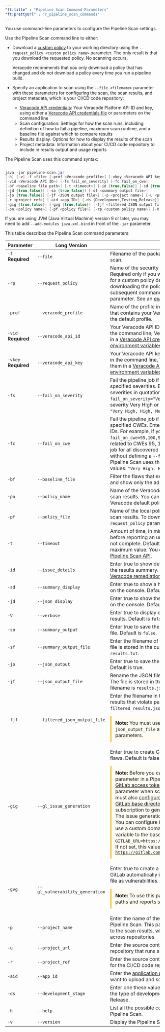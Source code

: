 ```yaml
---
"ft:title" : "Pipeline Scan Command Parameters"
"ft:prettyUrl" : "r_pipeline_scan_commands"
---
```

You use command-line parameters to configure the Pipeline Scan settings.

Use the Pipeline Scan command line to either:

-   Download a [custom policy](https://docs.veracode.com/r/c_appsec_policies) to your working directory using the `--request_policy <custom policy name>` parameter. The only result is that you download the requested policy. No scanning occurs.

    Veracode recommends that you only download a policy that has changed and do not download a policy every time you run a pipeline build.

-   Specify an application to scan using the `--file <filename>` parameter with these parameters for configuring the scan, the scan results, and project metadata, which is your CI/CD code repository:

    - [Veracode API credentials](https://docs.veracode.com/r/c_api_credentials3): Your Veracode Platform API ID and key, using either a [Veracode API credentials file](https://docs.veracode.com/r/c_configure_api_cred_file) or parameters on the command line
    - Scan configuration: Settings for how the scan runs, including definition of how to fail a pipeline, maximum scan runtime, and a baseline file against which to compare results
    - Results display: Options for how to display the results of the scan
    - Project metadata: Information about your CI/CD code repository to include in results output and usage reports

The Pipeline Scan uses this command syntax:

```java

java -jar pipeline-scan.jar
[-h] [-v] -f <file> [-prof <Veracode profile>] [-vkey <Veracode API key>]
[-vid <Veracode API ID>] [-fs fail_on_severity] [-fc fail_on_cwe]
[-bf <baseline file path>] [-t <timeout>] [-id {true,false}] [-sd {true,false}]
[-jd {true,false}] [-so {true,false}] [-sf <summary output file>]
[-jo {true,false}] [-jf <JSON output file>] [-p <project name>] [-u <project URL>]
[-r <project ref>] [-aid <app ID>] [-ds {Development,Testing,Release}]
[-gig {true,false}] [-gvg {true,false}] [-fjf <filtered JSON output file>]
[-pn <policy name>] [-pf <policy file>] [-rp <custom policy name>] [-V {true,false}]

```

If you are using JVM (Java Virtual Machine) version 9 or later, you may need to add `--add-modules java.xml.bind` in front of the `-jar` parameter.

This table describes the Pipeline Scan command parameters:

|Parameter|Long Version|Description|
|--- |--- |--- |
|`-f` **Required**|`--file`|Filename of the packaged application to upload and scan.|
|`-rp`|`--request_policy`|Name of the security policy to download as a file. Required only if you want to download the configuration for a custom policy defined by your organization. After downloading the policy, you can provide this file in a subsequent command using the `--policy_file` parameter. See an [example of using a custom policy](https://docs.veracode.com/r/Pipeline_Scan_Example_for_Using_GitLab_and_Gradle_with_Automatic_Vulnerability_Generation_Using_a_Custom_Policy).|
|`-prof`|`--veracode_profile`|Name of the profile in your Veracode API credentials file that contains your Veracode API credentials. Default is the default profile.|
|`-vid` **Required**|`--veracode_api_id`|Your Veracode API ID. Instead of using this parameter in the command line, Veracode recommends you use them in a [Veracode API credentials file](https://docs.veracode.com/r/c_configure_api_cred_file) or store them as [environment variables](https://docs.veracode.com/r/t_store_creds_linux_env).|
|`-vkey` **Required**|`--veracode_api_key`|Your Veracode API key. Instead of using this parameter in the command line, Veracode recommends you use them in a [Veracode API credentials file](https://docs.veracode.com/r/c_configure_api_cred_file) or store them as [environment variables](https://docs.veracode.com/r/t_store_creds_linux_env).|
|`-fs`|`--fail_on_severity`|Fail the pipeline job if the scan finds flaws of the specified severities. Enter a comma-separated list of severities in quotation marks. For example, `--fail_on_severity="Very High, High"` reports if issues of severity Very High or High exist in the scan. Default is `"Very High, High, Medium, Low, Very Low"`.|
|`-fc`|`--fail_on_cwe`|Fail the pipeline job if the scan finds flaws of the specified CWEs. Enter a comma-separated list of CWE IDs. For example, if you include `--fail_on_cwe=95,100,978`, the scan results only list issues related to CWEs 95, 100, or 978. Default is to fail the job for all discovered CWEs. If you use `--fail_on_cwe` without defining a `--fail_on_severity` parameter, the Pipeline Scan uses the default `--fail_on_severity` values: `"Very High, High, Medium, Low, Very Low"`.|
|`-bf`|`--baseline_file`|Filter the flaws that exist in the specified [baseline file](https://docs.veracode.com/r/Using_a_Pipeline_Scan_Baseline_File) and show only the additional flaws in the current scan.|
|`-pn`|`--policy_name`|Name of the Veracode default policy rule to apply to the scan results. You can only use this parameter with a Veracode default policy.|
|`-pf`|`--policy_file`|Name of the local policy file you want to apply to the scan results. To download this file, use the `--request_policy` parameter.|
|`-t`|`--timeout`|Amount of time, in minutes, for the Pipeline Scan to wait before reporting an unsuccessful scan if the scan does not complete. Default is 60 minutes, which is also the maximum value. You can also set a timeout with the [Pipeline Scan API](https://docs.veracode.com/r/c_pipe_intro).|
|`-id`|`--issue_details`|Enter true to show detailed messages for each issue in the results summary. The results include a [link to Veracode remediation guidelines](https://docs.veracode.com/r/About_Veracode_SCA_Remediation_Guidance). Default is `false`.|
|`-sd`|`--summary_display`|Enter true to show a human-readable results summary on the console. Default is `true`.|
|`-jd`|`--json_display`|Enter true to show the JSON containing the scan results on the console. Default is `false`.|
|`-V`|`--verbose`|Enter true to display detailed messages in the scan results. Default is `false`.|
|`-so`|`--summary_output`|Enter true to save the scan results as a human-readable file. Default is `false`.|
|`-sf`|`--summary_output_file`|Enter the filename of the scan results summary file. The file is stored in the current directory. Default is `results.txt`.|
|`-jo`|`--json_output`|Enter true to save the scan results in JSON format. Default is true.|
|`-jf`|`--json_output_file`|Rename the JSON file that contains the scan results. The file is stored in the current directory. Default filename is `results.json`.|
|`-fjf`|`--filtered_json_output_file`|Enter the filename in the current directory to save results that violate pass-fail criteria. Default is `filtered_results.json`. <p style="background-color:#FFFCF3; padding: 12px; border-left: 5px solid #F7CD55;"><b>Note:</b> You must use different filenames for the <code>--json_output_file</code> and <code>--filtered_json_output_file</code> parameters.</p>|
|`-gig`|`--gl_issue_generation`|Enter true to create GitLab issues from discovered flaws. Default is false. <p style="background-color:#FFFCF3; padding: 12px; border-left: 5px solid #F7CD55;"><b>Note:</b> Before you can use the `--gl_issue_generation` parameter in a Pipeline Scan, you must <a href="https://docs.veracode.com/r/tS9CaFwL4_lbIEWWomsJoA/l4M7BQcShmRkRGf8gOBKwg">create a GitLab access token</a>. If you want to use this parameter when scanning Java applications, you must also <a href="https://docs.veracode.com/r/tS9CaFwL4_lbIEWWomsJoA/j4ms~TIMqdC87efkGWgUFA">configure environment variables to set GitLab base directories</a>. You can use any GitLab subscription to generate GitLab issues.<br>The issue generation feature uses the GitLab API. You can configure it to support custom domains. To use a custom domain, set the GITLAB_URL CI/CD variable to the base URL. For example: <code>GITLAB_URL=https://&lt;GITLAB_URL&gt;/api/v4/projects/</code>. If not set, this value defaults to <code>https://gitlab.com/api/v4/projects/</code></p>|
|`-gvg`|`--gl_vulnerability_generation`|Enter true to create a JSON file from the scan results. GitLab automatically imports the flaws from the JSON file as vulnerabilities. Default is false. <p style="background-color:#FFFCF3; padding: 12px; border-left: 5px solid #F7CD55;"><b>Note:</b> To use this parameter, you must define the paths and reports settings in the GitLab CI.</p>|
|`-p`|`--project_name`|Enter the name of the CI/CD code repository that runs a Pipeline Scan. This parameter adds the repository name to the scan results, which can help you track scans across repositories.|
|`-u`|`--project_url`|Enter the source control URL for the CI/CD code repository that runs a Pipeline Scan.|
|`-r`|`--project_ref`|Enter the source control reference, revision, or branch for the CI/CD code repository that runs a Pipeline Scan.|
|`-aid`|`--app_id`|Enter the [application profile](https://docs.veracode.com/r/request_profile) ID for the application you want to upload and scan.|
|`-ds`|`--development_stage`|Enter one these values, which are case-sensitive, for the type of development stage: Development, Testing, Release.|
|`-h`|`--help`|List all the possible commands and parameters for the Pipeline Scan.|
|`-v`|`--version`|Display the Pipeline Scan version.|
